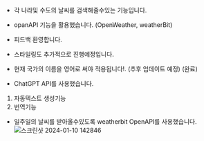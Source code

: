 - 각 나라및 수도의 날씨를 검색해줄수있는 기능입니다.
- opanAPI 기능을 활용했습니다. (OpenWeather, weatherBit)
- 피드백 환영합니다.
- 스타일링도 추가적으로 진행예정입니다.
- 현재 국가의 이름을 영어로 써야 적용됩니다!. (추후 업데이트 예정) (완료)

- ChatGPT API를 사용했습니다. 
1. 자동텍스트 생성기능
2. 번역기능

- 일주일의 날씨를 받아올수있도록 weatherbit OpenAPI를 사용했습니다.
![스크린샷 2024-01-10 142846](https://github.com/Jun2313/Weather_demo/assets/137971423/a04ab3eb-e4c1-48bc-96d1-65c844e1ddd5)
